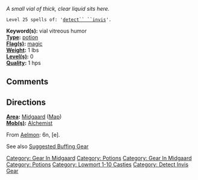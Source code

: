 *A small vial of thick, clear liquid sits here.*

`Level 25 spells of: '`[`detect`` ``invis`](Detect_Invis "wikilink")`'.`

**Keyword(s):** vial vitreous humor  
**[Type](:Category:_Object_Types "wikilink"):**
[potion](:Category:_Potions "wikilink")  
**[Flag(s)](:Category:_Object_Flags "wikilink"):**
[magic](Magic_Flag "wikilink")  
**[Weight](Object_Weight "wikilink"):** 1 lbs  
**[Level(s)](Object_Level "wikilink"):** 0  
**[Quality](Object_Quality "wikilink"):** 1 hps  

## Comments

## Directions

**[Area](:Category:_Areas "wikilink"):**
[Midgaard](:Category:_Midgaard "wikilink")
([Map](Midgaard_Map "wikilink"))  
**[Mob(s)](:Category:_Mobs "wikilink"):**
[Alchemist](Alchemist "wikilink")  

From [Aelmon](Aelmon "wikilink"): 6n, \[e\].

See also [Suggested Buffing
Gear](Suggested_Spellcasting_Gear#Suggested_Buffing_Gear "wikilink")

[Category: Gear In Midgaard](Category:_Gear_In_Midgaard "wikilink")
[Category: Potions](Category:_Potions "wikilink") [Category: Gear In
Midgaard](Category:_Gear_In_Midgaard "wikilink") [Category:
Potions](Category:_Potions "wikilink") [Category: Lowmort 1-10
Casties](Category:_Lowmort_1-10_Casties "wikilink") [Category: Detect
Invis Gear](Category:_Detect_Invis_Gear "wikilink")
